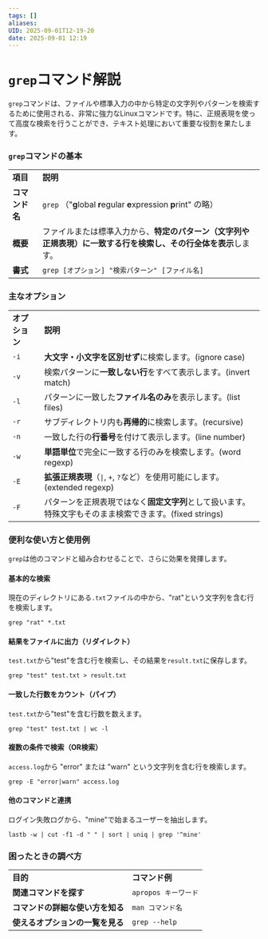 ```yaml
---
tags: []
aliases:
UID: 2025-09-01T12-19-20
date: 2025-09-01 12:19
---
```

# `grep`コマンド解説

`grep`コマンドは、ファイルや標準入力の中から特定の文字列やパターンを検索するために使用される、非常に強力なLinuxコマンドです。特に、正規表現を使って高度な検索を行うことができ、テキスト処理において重要な役割を果たします。

### `grep`コマンドの基本

|   |   |
|---|---|
|**項目**|**説明**|
|**コマンド名**|`grep` （"**g**lobal **r**egular **e**xpression **p**rint" の略）|
|**概要**|ファイルまたは標準入力から、**特定のパターン（文字列や正規表現）に一致する行を検索し、その行全体を表示**します。|
|**書式**|`grep [オプション] "検索パターン" [ファイル名]`|

### 主なオプション

|   |   |
|---|---|
|**オプション**|**説明**|
|`-i`|**大文字・小文字を区別せず**に検索します。(ignore case)|
|`-v`|検索パターンに**一致しない行**をすべて表示します。(invert match)|
|`-l`|パターンに一致した**ファイル名のみ**を表示します。(list files)|
|`-r`|サブディレクトリ内も**再帰的**に検索します。(recursive)|
|`-n`|一致した行の**行番号**を付けて表示します。(line number)|
|`-w`|**単語単位**で完全に一致する行のみを検索します。(word regexp)|
|`-E`|**拡張正規表現**（`\|`, `+`, `?`など）を使用可能にします。(extended regexp)|
|`-F`|パターンを正規表現ではなく**固定文字列**として扱います。特殊文字もそのまま検索できます。(fixed strings)|

### 便利な使い方と使用例

`grep`は他のコマンドと組み合わせることで、さらに効果を発揮します。

#### 基本的な検索

現在のディレクトリにある`.txt`ファイルの中から、"rat"という文字列を含む行を検索します。

```
grep "rat" *.txt
```

#### 結果をファイルに出力（リダイレクト）

`test.txt`から"test"を含む行を検索し、その結果を`result.txt`に保存します。

```
grep "test" test.txt > result.txt
```

#### 一致した行数をカウント（パイプ）

`test.txt`から"test"を含む行数を数えます。

```
grep "test" test.txt | wc -l
```

#### 複数の条件で検索（OR検索）

`access.log`から "error" または "warn" という文字列を含む行を検索します。

```
grep -E "error|warn" access.log
```

#### 他のコマンドと連携

ログイン失敗ログから、"mine"で始まるユーザーを抽出します。

```
lastb -w | cut -f1 -d " " | sort | uniq | grep '^mine'
```

### 困ったときの調べ方

|   |   |
|---|---|
|**目的**|**コマンド例**|
|**関連コマンドを探す**|`apropos キーワード`|
|**コマンドの詳細な使い方を知る**|`man コマンド名`|
|**使えるオプションの一覧を見る**|`grep --help`|